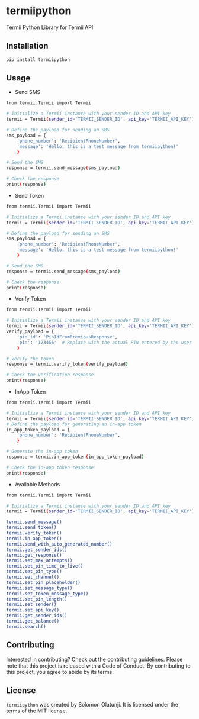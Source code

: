 # termiipython

Termii Python Library for Termii API

## Installation

```bash
pip install termiipython
```

## Usage

- Send SMS

```bash
from termii.Termii import Termii

# Initialize a Termii instance with your sender ID and API key
termii = Termii(sender_id='TERMII_SENDER_ID', api_key='TERMII_API_KEY')

# Define the payload for sending an SMS
sms_payload = {
    'phone_number': 'RecipientPhoneNumber',
    'message': 'Hello, this is a test message from termiipython!'
    }

# Send the SMS
response = termii.send_message(sms_payload)

# Check the response
print(response)
```

- Send Token

```bash
from termii.Termii import Termii

# Initialize a Termii instance with your sender ID and API key
termii = Termii(sender_id='TERMII_SENDER_ID', api_key='TERMII_API_KEY')

# Define the payload for sending an SMS
sms_payload = {
    'phone_number': 'RecipientPhoneNumber',
    'message': 'Hello, this is a test message from termiipython!'
    }

# Send the SMS
response = termii.send_message(sms_payload)

# Check the response
print(response)
```

- Verify Token

```bash
from termii.Termii import Termii

# Initialize a Termii instance with your sender ID and API key
termii = Termii(sender_id='TERMII_SENDER_ID', api_key='TERMII_API_KEY')
verify_payload = {
    'pin_id': 'PinIdFromPreviousResponse',
    'pin': '123456'  # Replace with the actual PIN entered by the user
    }

# Verify the token
response = termii.verify_token(verify_payload)

# Check the verification response
print(response)
```

- InApp Token

```bash
from termii.Termii import Termii

# Initialize a Termii instance with your sender ID and API key
termii = Termii(sender_id='TERMII_SENDER_ID', api_key='TERMII_API_KEY')
# Define the payload for generating an in-app token
in_app_token_payload = {
    'phone_number': 'RecipientPhoneNumber',
    }

# Generate the in-app token
response = termii.in_app_token(in_app_token_payload)

# Check the in-app token response
print(response)
```

- Available Methods

```bash
from termii.Termii import Termii

# Initialize a Termii instance with your sender ID and API key
termii = Termii(sender_id='TERMII_SENDER_ID', api_key='TERMII_API_KEY')

termii.send_message()
termii.send_token()
termii.verify_token()
termii.in_app_token()
termii.send_with_auto_generated_number()
termii.get_sender_ids()
termii.get_response()
termii.set_max_attempts()
termii.set_pin_time_to_live()
termii.set_pin_type()
termii.set_channel()
termii.set_pin_placeholder()
termii.set_message_type()
termii.set_token_message_type()
termii.set_pin_length()
termii.set_sender()
termii.set_api_key()
termii.get_sender_ids()
termii.get_balance()
termii.search()
```

## Contributing

Interested in contributing? Check out the contributing guidelines. Please note that this project is released with a Code of Conduct. By contributing to this project, you agree to abide by its terms.

## License

`termiipython` was created by Solomon Olatunji. It is licensed under the terms of the MIT license.
